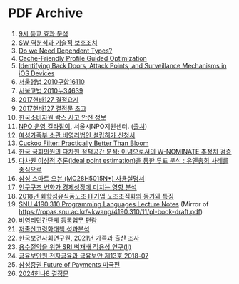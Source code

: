 PDF Archive
========

1.  [9시 등교 효과 분석](https://simnalamburt.github.io/pdf/morning.pdf)
1.  [SW 역분석과 기술적 보호조치](https://simnalamburt.github.io/pdf/reversing.pdf)
1.  [Do we Need Dependent Types?](https://simnalamburt.github.io/pdf/BRICS-RS-01-10.pdf)
1.  [Cache-Friendly Profile Guided Optimization](https://simnalamburt.github.io/pdf/sampling_pgo.pdf)
1.  [Identifying Back Doors, Attack Points, and Surveillance Mechanisms in iOS Devices](https://simnalamburt.github.io/pdf/ios_backdoor.pdf)
1.  [서울행법 2010구합16110](https://simnalamburt.github.io/pdf/%EC%84%9C%EC%9A%B8%ED%96%89%EB%B2%95%202010%EA%B5%AC%ED%95%A916110.pdf)
1.  [서울고법 2010누34639](https://simnalamburt.github.io/pdf/%EC%84%9C%EC%9A%B8%EA%B3%A0%EB%B2%95%202010%EB%88%8434639.pdf)
1.  [2017헌바127 결정요지](https://simnalamburt.github.io/pdf/2017%ED%97%8C%EB%B0%94127%20%EA%B2%B0%EC%A0%95%EC%9A%94%EC%A7%80.pdf)
1.  [2017헌바127 결정문 초고](https://simnalamburt.github.io/pdf/2017%ED%97%8C%EB%B0%94127%20%EA%B2%B0%EC%A0%95%EB%AC%B8%20%EC%B4%88%EA%B3%A0.pdf)
1.  [한국소비자원 락스 사고 안전 정보](https://simnalamburt.github.io/pdf/NaOCl.pdf)
1.  [NPO 운영 길라잡이](https://simnalamburt.github.io/pdf/npo-guide-book-2016.pdf), 서울시NPO지원센터. ([출처](http://dgpublic.org/archive/?mod=document&uid=1015))
1.  [여성가족부 소관 비영리법인 설립허가 신청서](https://simnalamburt.github.io/pdf/%EC%97%AC%EC%84%B1%EA%B0%80%EC%A1%B1%EB%B6%80%20%EC%86%8C%EA%B4%80%20%EB%B9%84%EC%98%81%EB%A6%AC%EB%B2%95%EC%9D%B8%20%EC%84%A4%EB%A6%BD%ED%97%88%EA%B0%80%20%EC%8B%A0%EC%B2%AD%EC%84%9C.pdf)
1.  [Cuckoo Filter: Practically Better Than Bloom](https://simnalamburt.github.io/pdf/conext14_cuckoofilter.pdf)
1.  [한국 국회의원의 다차원 정책공간 분석: 이념으로서의 W-NOMINATE 추정치 검증](https://simnalamburt.github.io/pdf/%EA%B5%AC%EB%B3%B8%EC%83%812016.pdf)
1.  [다차원 이상점 추론(ideal point estimation)을 통한 투표 분석 : 유엔총회 사례를 중심으로](https://simnalamburt.github.io/pdf/%EC%8B%A0%EC%88%98%EC%95%882019.pdf)
1.  [삼성 스마트 오븐 (MC28H5015N*) 사용설명서](https://simnalamburt.github.io/pdf/MC28H5015N-manual.pdf)
1.  [인구구조 변화가 경제성장에 미치는 영향 분석](https://simnalamburt.github.io/pdf/%EC%9D%B8%EA%B5%AC%EA%B5%AC%EC%A1%B0%20%EB%B3%80%ED%99%94%EA%B0%80%20%EA%B2%BD%EC%A0%9C%EC%84%B1%EC%9E%A5%EC%97%90%20%EB%AF%B8%EC%B9%98%EB%8A%94%20%EC%98%81%ED%96%A5%20%EB%B6%84%EC%84%9D.pdf)
1.  [2018년 화학섬유식품노조 IT기업 노조조직화의 동기와 특징](https://simnalamburt.github.io/pdf/2018%EB%85%84%20%ED%99%94%ED%95%99%EC%84%AC%EC%9C%A0%EC%8B%9D%ED%92%88%EB%85%B8%EC%A1%B0%20IT%EA%B8%B0%EC%97%85%20%EB%85%B8%EC%A1%B0%EC%A1%B0%EC%A7%81%ED%99%94%EC%9D%98%20%EB%8F%99%EA%B8%B0%EC%99%80%20%ED%8A%B9%EC%A7%95.pdf)
1.  [SNU 4190.310 Programming Languages Lecture Notes](https://simnalamburt.github.io/pdf/pl-book-draft.pdf) (Mirror of <https://ropas.snu.ac.kr/~kwang/4190.310/11/pl-book-draft.pdf>)
1.  [비영리민간단체 등록업무 편람](https://simnalamburt.github.io/pdf/%EB%B9%84%EC%98%81%EB%A6%AC%EB%AF%BC%EA%B0%84%EB%8B%A8%EC%B2%B4%20%EB%93%B1%EB%A1%9D%EC%97%85%EB%AC%B4%20%ED%8E%B8%EB%9E%8C.pdf)
1.  [저출산고령화대책 성과분석](https://simnalamburt.github.io/pdf/%EC%A0%80%EC%B6%9C%EC%82%B0%EA%B3%A0%EB%A0%B9%ED%99%94%EB%8C%80%EC%B1%85%20%EC%84%B1%EA%B3%BC%EB%B6%84%EC%84%9D.pdf)
1.  [한국보건사회연구원, 2021년 가족과 출산 조사](https://simnalamburt.github.io/pdf/%EC%97%B0%EA%B5%AC%EB%B3%B4%EA%B3%A0%EC%84%9C%202021-50.pdf)
1.  [용수절약을 위한 SRI 벼재배 적용성 연구(II)](https://simnalamburt.github.io/pdf/%EC%9A%A9%EC%88%98%EC%A0%88%EC%95%BD%EC%9D%84%20%EC%9C%84%ED%95%9C%20SRI%20%EB%B2%BC%EC%9E%AC%EB%B0%B0%20%EC%A0%81%EC%9A%A9%EC%84%B1%20%EC%97%B0%EA%B5%AC%28II%29.pdf)
1.  [금융보안원 전자금융과 금융보안 제13호 2018-07](https://simnalamburt.github.io/pdf/%EA%B8%88%EC%9C%B5%EB%B3%B4%EC%95%88%EC%9B%90%20%EC%A0%84%EC%9E%90%EA%B8%88%EC%9C%B5%EA%B3%BC%20%EA%B8%88%EC%9C%B5%EB%B3%B4%EC%95%88%20%EC%A0%9C13%ED%98%B8%202018-07.pdf)
1.  [삼성증권 Future of Payments 미국편](https://simnalamburt.github.io/pdf/%EC%82%BC%EC%84%B1%EC%A6%9D%EA%B6%8C%20Future%20of%20Payments%20%EB%AF%B8%EA%B5%AD%ED%8E%B8.pdf)
1.  [2024헌나8 결정문](https://simnalamburt.github.io/pdf/2024%ED%97%8C%EB%82%988.pdf)
